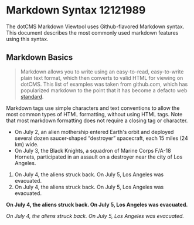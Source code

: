 #  Markdown Syntax 12121989

The dotCMS Markdown Viewtool uses Github-flavored Markdown syntax. This document describes the most commonly used markdown features using this syntax.
##  Markdown Basics

> Markdown allows you to write using an easy-to-read, easy-to-write plain text format, which then converts to valid HTML for viewing on dotCMS. This list of examples was taken from github.com, which has popularized markdown to the point that it has become a defacto web [standard](www.google.com).

Markdown tags use simple characters and text conventions to allow the most common types of HTML formatting, without using HTML tags. Note that most markdown formatting does not require a closing tag or character.
- On July 2, an alien mothership entered Earth's orbit and deployed several dozen saucer-shaped “destroyer” spacecraft, each 15 miles (24 km) wide.
- On July 3, the Black Knights, a squadron of Marine Corps F/A-18 Hornets, participated in an assault on a destroyer near the city of Los Angeles.

1. On July 4, the aliens struck back. On July 5, Los Angeles was evacuated.
1. On July 4, the aliens struck back. On July 5, Los Angeles was evacuated.

**On July 4, the aliens struck back. On July 5, Los Angeles was evacuated.**

_On July 4, the aliens struck back. On July 5, Los Angeles was evacuated._
